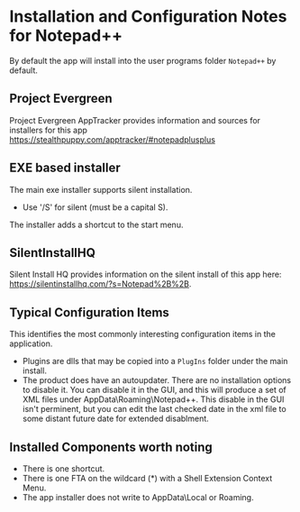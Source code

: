 # Installation and Configuration Notes for Notepad++

By default the app will install into the user programs folder `Notepad++` by default.

## Project Evergreen
Project Evergreen AppTracker provides information and sources for installers for this app https://stealthpuppy.com/apptracker/#notepadplusplus 


## EXE based installer

The main exe installer supports silent installation. 
* Use '/S' for silent (must be a capital S).

The installer adds a shortcut to the start menu.


## SilentInstallHQ
Silent Install HQ provides information on the silent install of this app here: https://silentinstallhq.com/?s=Notepad%2B%2B.

## Typical Configuration Items 

This identifies the most commonly interesting configuration items in the application.

* Plugins are dlls that may be copied into a `PlugIns` folder under the main install.
* The product does have an autoupdater.  There are no installation options to disable it.  You can disable it in the GUI, and this will produce a set of XML files under AppData\Roaming\Notepad++.  This disable in the GUI isn't perminent, but you can edit the last checked date in the xml file to some distant future date for extended disablment.


## Installed Components worth noting

* There is one shortcut.
* There is one FTA on the wildcard (*) with a Shell Extension Context Menu.
* The app installer does not write to AppData\Local or Roaming.